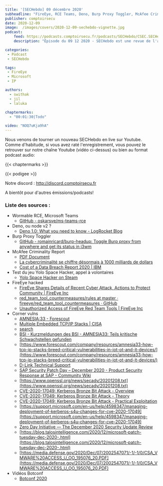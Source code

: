 ```yaml
---
title: '[SECHebdo] 09 décembre 2020'
subheadline: "FireEye, RCE Teams, Deno, Burp Proxy Toggler, McAfee Criminality Report, CornerVuln, etc."
publisher: comptoirsecu
date: 2020-12-09
image:  /images/covers/2020-12-09-sechebdo-vignette.jpg
podcast:
    feed: https://podcasts.comptoirsecu.fr/podcasts/SECHebdo/CSEC.SECHebdo.2020-12-09.m4a
    description: "Épisode du 09 12 2020 - SECHebdo est une revue de l'actualité cybersécurité réalisée en live sur Youtube, généralement le mercredi soir."

categories:
 - Podcast
 - SECHebdo

tags:
 - FireEye
 - Microsoft
 - IP

authors:
  - swithak
  - jil
  - laluka
  
chaptermarks:
  - "00:01:30|Todo"

video: "NOQ7uKja9hA"
---
```


Nous venons de tourner un nouveau SECHebdo en live sur Youtube. Comme d'habitude, si vous avez raté l'enregistrement, vous pouvez le retrouver sur notre chaîne Youtube (vidéo ci-dessus) ou bien au format podcast audio:

{{< chaptermarks >}}

{{< podigee >}}

Notre discord : <http://discord.comptoirsecu.fr>

A bientôt pour d'autres émissions/podcasts!

### Liste des sources :

*  Wormable RCE, Microsoft Teams
	* [GitHub - oskarsve/ms-teams-rce](https://github.com/oskarsve/ms-teams-rce)
*  Deno, ou node v2 ? 
	* [Deno 1.0: What you need to know - LogRocket Blog](https://blog.logrocket.com/deno-1-0-what-you-need-to-know/)
*  Burp Proxy Toggler
	* [GitHub - romainricard/burp-headup: Toggle Burp proxy from anywhere and get its status in i3wm](https://github.com/romainricard/burp-headup)
*  McAfee Criminality Report
	* [PDF Document](https://www.mcafee.com/enterprise/en-us/assets/reports/restricted/rp-economic-impact-cybercrime.pdf)
	* [La cybercriminalité se chiffre désormais à 1000 milliards de dollars](https://www.journaldugeek.com/2020/12/08/cybercriminalite-coute-1000-milliards-dollars/)
	* [Cost of a Data Breach Report 2020 | IBM](https://www.ibm.com/security/digital-assets/cost-data-breach-report/#/fr)
*  Test du jeu Yolo Space Hacker, appel à volontaires
	* [Yolo Space Hacker on Steam](https://store.steampowered.com/app/1341450/Yolo_Space_Hacker/)
*  FireEye hacked
	* [FireEye Shares Details of Recent Cyber Attack, Actions to Protect Community | FireEye Inc](https://www.fireeye.com/blog/products-and-services/2020/12/fireeye-shares-details-of-recent-cyber-attack-actions-to-protect-community.html)
	* [red_team_tool_countermeasures/rules at master · fireeye/red_team_tool_countermeasures · GitHub](https://github.com/fireeye/red_team_tool_countermeasures/tree/master/rules)
	* [Unauthorized Access of FireEye Red Team Tools | FireEye Inc](https://www.fireeye.com/blog/threat-research/2020/12/unauthorized-access-of-fireeye-red-team-tools.html)
*  Corner vulns
	* [AMNESIA:33 - Forescout](https://www.forescout.com/research-labs/amnesia33/)
	* [Multiple Embedded TCP/IP Stacks | CISA](https://us-cert.cisa.gov/ics/advisories/icsa-20-343-01)
	* [search](https://kb.cert.org/vuls/id/815128)
	* [BSI  -  Kurzmeldungen des BSI - AMNESIA33: Teils kritische Schwachstellen gefunden](https://www.bsi.bund.de/DE/Presse/Kurzmeldungen/Meldungen/Amnesia_201208.html)
	* [https://www.forescout.com/company/resources/amnesia33-how-tcp-ip-stacks-breed-critical-vulnerabilities-in-iot-ot-and-it-devices/](https://www.forescout.com/company/resources/amnesia33-how-tcp-ip-stacks-breed-critical-vulnerabilities-in-iot-ot-and-it-devices/)
	* [
	D-Link Technical Support
](https://supportannouncement.us.dlink.com/announcement/publication.aspx?name=SAP10195)
	* [SAP Security Patch Day – December 2020 - Product Security Response at SAP - Community Wiki](https://wiki.scn.sap.com/wiki/pages/viewpage.action?pageId=564757079)
	* [https://www.openssl.org/news/secadv/20201208.txt](https://www.openssl.org/news/secadv/20201208.txt)
	* [CVE-2020-17049: Kerberos Bronze Bit Attack - Overview](https://blog.netspi.com/cve-2020-17049-kerberos-bronze-bit-overview/)
	* [CVE-2020-17049: Kerberos Bronze Bit Attack - Theory](https://blog.netspi.com/cve-2020-17049-kerberos-bronze-bit-theory/)
	* [CVE-2020-17049: Kerberos Bronze Bit Attack - Practical Exploitation](https://blog.netspi.com/cve-2020-17049-kerberos-bronze-bit-attack/)
	* [https://support.microsoft.com/en-us/help/4598347/managing-deployment-of-kerberos-s4u-changes-for-cve-2020-17049](https://support.microsoft.com/en-us/help/4598347/managing-deployment-of-kerberos-s4u-changes-for-cve-2020-17049)
	* [Zero Day Initiative — The December 2020 Security Update Review](https://www.zerodayinitiative.com/blog/2020/12/8/the-december-2020-security-update-review)
	* [https://blog.talosintelligence.com/2020/12/microsoft-patch-tuesday-dec-2020-.html](https://blog.talosintelligence.com/2020/12/microsoft-patch-tuesday-dec-2020-.html)
	* [https://media.defense.gov/2020/Dec/07/2002547071/-1/-1/0/CSA_VMWARE%20ACCESS_U_OO_195076_20.PDF](https://media.defense.gov/2020/Dec/07/2002547071/-1/-1/0/CSA_VMWARE%20ACCESS_U_OO_195076_20.PDF)
*  Vidéos Botconf
	* [Botconf 2020](https://www.youtube.com/playlist?list=PL8fFmUArVzKiMd6twm9ikaSl8oM76Hotd)
